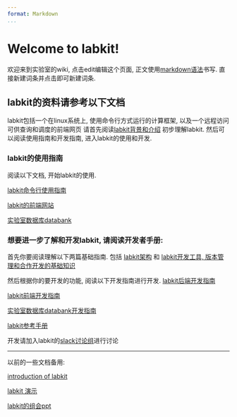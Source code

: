 ```yaml
---
format: Markdown
...
```


# Welcome to labkit!

欢迎来到实验室的wiki, 点击edit编辑这个页面, 正文使用[markdown语法]()书写. 直接新建词条并点击即可新建词条.


## labkit的资料请参考以下文档

labkit包括一个在linux系统上, 使用命令行方式运行的计算框架, 以及一个远程访问可供查询和调度的前端网页
请首先阅读[labkit背景和介绍]() 初步理解labkit.
然后可以阅读使用指南和开发指南, 进入labkit的使用和开发.

### labkit的使用指南

阅读以下文档, 开始labkit的使用.

[labkit命令行使用指南]()

[labkit的前端网站][4]

[实验室数据库databank][5]

### 想要进一步了解和开发labkit, 请阅读开发者手册:
首先你要阅读理解以下两篇基础指南. 包括
[labkit架构]() 和 [labkit开发工具, 版本管理和合作开发的基础知识]()

然后根据你的要开发的功能, 阅读以下开发指南进行开发.
[labkit后端开发指南]()

[labkit前端开发指南]()

[实验室数据库databank开发指南]()

[labkit参考手册][11]

开发请加入labkit的[slack讨论组][12]进行讨论

---- 

以前的一些文档备用:

[introduction of labkit]()

[labkit 演示]()

[labkit的组会ppt][15]

[4]:	http://210.45.66.91:3450
[5]:	http://localhost
[11]:	http://labkit.readthedocs.io/en/latest/index.html
[12]:	https://labkit.slack.com/signup
[15]:	smb://210.45.66.90/